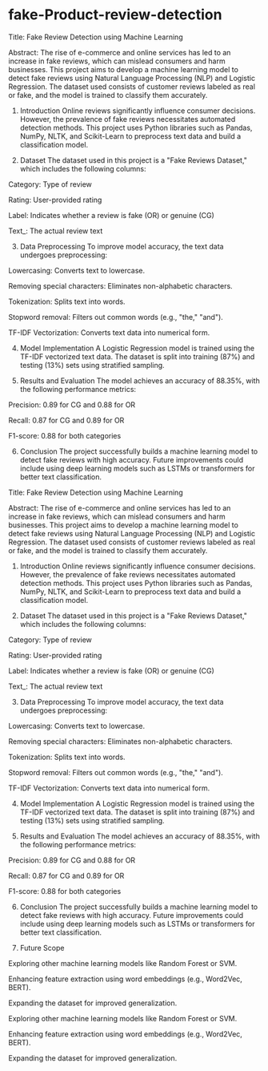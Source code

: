 # fake-Product-review-detection
Title: Fake Review Detection using Machine Learning

Abstract:
The rise of e-commerce and online services has led to an increase in fake reviews, which can mislead consumers and harm businesses. This project aims to develop a machine learning model to detect fake reviews using Natural Language Processing (NLP) and Logistic Regression. The dataset used consists of customer reviews labeled as real or fake, and the model is trained to classify them accurately.

1. Introduction
Online reviews significantly influence consumer decisions. However, the prevalence of fake reviews necessitates automated detection methods. This project uses Python libraries such as Pandas, NumPy, NLTK, and Scikit-Learn to preprocess text data and build a classification model.

2. Dataset
The dataset used in this project is a "Fake Reviews Dataset," which includes the following columns:

Category: Type of review

Rating: User-provided rating

Label: Indicates whether a review is fake (OR) or genuine (CG)

Text_: The actual review text

3. Data Preprocessing
To improve model accuracy, the text data undergoes preprocessing:

Lowercasing: Converts text to lowercase.

Removing special characters: Eliminates non-alphabetic characters.

Tokenization: Splits text into words.

Stopword removal: Filters out common words (e.g., "the," "and").

TF-IDF Vectorization: Converts text data into numerical form.

4. Model Implementation
A Logistic Regression model is trained using the TF-IDF vectorized text data. The dataset is split into training (87%) and testing (13%) sets using stratified sampling.

5. Results and Evaluation
The model achieves an accuracy of 88.35%, with the following performance metrics:

Precision: 0.89 for CG and 0.88 for OR

Recall: 0.87 for CG and 0.89 for OR

F1-score: 0.88 for both categories

6. Conclusion
The project successfully builds a machine learning model to detect fake reviews with high accuracy. Future improvements could include using deep learning models such as LSTMs or transformers for better text classification.

Title: Fake Review Detection using Machine Learning

Abstract:
The rise of e-commerce and online services has led to an increase in fake reviews, which can mislead consumers and harm businesses. This project aims to develop a machine learning model to detect fake reviews using Natural Language Processing (NLP) and Logistic Regression. The dataset used consists of customer reviews labeled as real or fake, and the model is trained to classify them accurately.

1. Introduction
Online reviews significantly influence consumer decisions. However, the prevalence of fake reviews necessitates automated detection methods. This project uses Python libraries such as Pandas, NumPy, NLTK, and Scikit-Learn to preprocess text data and build a classification model.

2. Dataset
The dataset used in this project is a "Fake Reviews Dataset," which includes the following columns:

Category: Type of review

Rating: User-provided rating

Label: Indicates whether a review is fake (OR) or genuine (CG)

Text_: The actual review text

3. Data Preprocessing
To improve model accuracy, the text data undergoes preprocessing:

Lowercasing: Converts text to lowercase.

Removing special characters: Eliminates non-alphabetic characters.

Tokenization: Splits text into words.

Stopword removal: Filters out common words (e.g., "the," "and").

TF-IDF Vectorization: Converts text data into numerical form.

4. Model Implementation
A Logistic Regression model is trained using the TF-IDF vectorized text data. The dataset is split into training (87%) and testing (13%) sets using stratified sampling.

5. Results and Evaluation
The model achieves an accuracy of 88.35%, with the following performance metrics:

Precision: 0.89 for CG and 0.88 for OR

Recall: 0.87 for CG and 0.89 for OR

F1-score: 0.88 for both categories

6. Conclusion
The project successfully builds a machine learning model to detect fake reviews with high accuracy. Future improvements could include using deep learning models such as LSTMs or transformers for better text classification.

7. Future Scope

Exploring other machine learning models like Random Forest or SVM.

Enhancing feature extraction using word embeddings (e.g., Word2Vec, BERT).

Expanding the dataset for improved generalization.

Exploring other machine learning models like Random Forest or SVM.

Enhancing feature extraction using word embeddings (e.g., Word2Vec, BERT).

Expanding the dataset for improved generalization.
